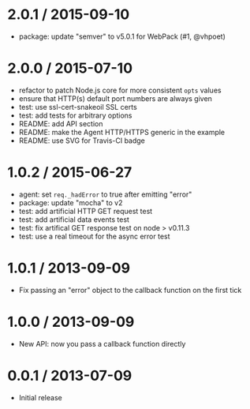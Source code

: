 
2.0.1 / 2015-09-10
==================

  * package: update "semver" to v5.0.1 for WebPack (#1, @vhpoet)

2.0.0 / 2015-07-10
==================

  * refactor to patch Node.js core for more consistent `opts` values
  * ensure that HTTP(s) default port numbers are always given
  * test: use ssl-cert-snakeoil SSL certs
  * test: add tests for arbitrary options
  * README: add API section
  * README: make the Agent HTTP/HTTPS generic in the example
  * README: use SVG for Travis-CI badge

1.0.2 / 2015-06-27
==================

  * agent: set `req._hadError` to true after emitting "error"
  * package: update "mocha" to v2
  * test: add artificial HTTP GET request test
  * test: add artificial data events test
  * test: fix artifical GET response test on node > v0.11.3
  * test: use a real timeout for the async error test

1.0.1 / 2013-09-09
==================

  * Fix passing an "error" object to the callback function on the first tick

1.0.0 / 2013-09-09
==================

  * New API: now you pass a callback function directly

0.0.1 / 2013-07-09
==================

  * Initial release
